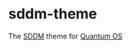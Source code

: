 sddm-theme
==========

The [SDDM](https://github.com/sddm/sddm) theme for [Quantum OS](http://quantum-os.github.io)
